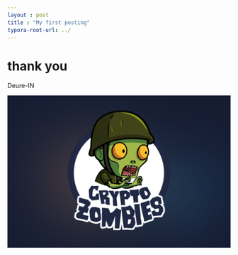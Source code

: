 ```yaml
---
layout : post
title : "My first posting"
typora-root-url: ../
---
```

# thank you
Deure-IN

![크립토좀비](/_posts/2024-10-03-first/크립토좀비.png)
